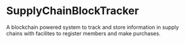 # SupplyChainBlockTracker
A blockchain powered system to track and store information in supply chains with facilites to register members and make purchases.
